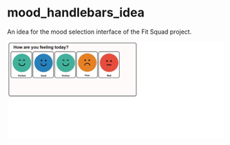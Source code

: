 # mood_handlebars_idea

An idea for the mood selection interface of the Fit Squad project.

![Example screenshot](assets/images/mood_handlebars_idea_all_moods.png)

